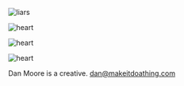 ![liars](images/liars.gif)

![heart](images/heart.gif)

![heart](images/bird.gif)

![heart](images/justaline.gif)

Dan Moore is a creative.
dan@makeitdoathing.com



